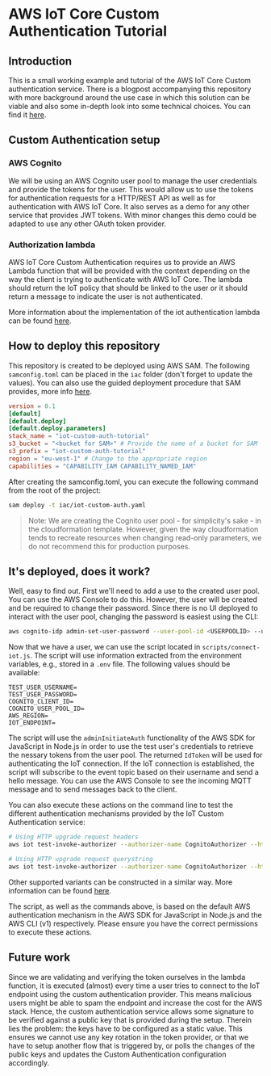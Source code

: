 #  AWS IoT Core Custom Authentication Tutorial

## Introduction

This is a small working example and tutorial of the AWS IoT Core Custom authentication service. There is a blogpost accompanying this repository with more background around the use case in which this solution can be viable and also some in-depth look into some technical choices. You can find it [here](https://cloudway.be).

<!-- TODO update URI to correct blog post -->

## Custom Authentication setup

### AWS Cognito

We will be using an AWS Cognito user pool to manage the user credentials and provide the tokens for the user. This would allow us to use the tokens for authentication requests for a HTTP/REST API as well as for authentication with AWS IoT Core. It also serves as a demo for any other service that provides JWT tokens. With minor changes this demo could be adapted to use any other OAuth token provider.

### Authorization lambda

AWS IoT Core Custom Authentication requires us to provide an AWS Lambda function that will be provided with the context depending on the way the client is trying to authenticate with AWS IoT Core. The lambda should return the IoT policy that should be linked to the user or it should return a message to indicate the user is not authenticated.

More information about the implementation of the iot authentication lambda can be found [here](functions/iot-authoriser-lambda/).

## How to deploy this repository

This repository is created to be deployed using AWS SAM. The following `samconfig.toml` can be placed in the `iac` folder (don't forget to update the values). You can also use the guided deployment procedure that SAM provides, more info [here](https://docs.aws.amazon.com/serverless-application-model/latest/developerguide/sam-cli-command-reference-sam-deploy.html).

```toml
version = 0.1
[default]
[default.deploy]
[default.deploy.parameters]
stack_name = "iot-custom-auth-tutorial"
s3_bucket = "<bucket for SAM>" # Provide the name of a bucket for SAM
s3_prefix = "iot-custom-auth-tutorial"
region = "eu-west-1" # Change to the appropriate region
capabilities = "CAPABILITY_IAM CAPABILITY_NAMED_IAM"
```

After creating the samconfig.toml, you can execute the following command from the root of the project:
```bash
sam deploy -t iac/iot-custom-auth.yaml
```

> Note: We are creating the Cognito user pool - for simplicity's sake - in the cloudformation template. However, given the way cloudformation tends to recreate resources when changing read-only parameters, we do not recommend this for production purposes.

## It's deployed, does it work?

Well, easy to find out. First we'll need to add a use to the created user pool. You can use the AWS Console to do this. However, the user will be created and be required to change their password. Since there is no UI deployed to interact with the user pool, changing the password is easiest using the CLI:
```bash
aws cognito-idp admin-set-user-password --user-pool-id <USERPOOLID> --username <TESTUSERNAME> --password <TESTPASSWORD> --permanent
```

Now that we have a user, we can use the script located in `scripts/connect-iot.js`. The script will use information extracted from the environment variables, e.g., stored in a `.env` file. The following values should be available:
```properties
TEST_USER_USERNAME=
TEST_USER_PASSWORD=
COGNITO_CLIENT_ID=
COGNITO_USER_POOL_ID=
AWS_REGION=
IOT_ENDPOINT=
```

The script will use the `adminInitiateAuth` functionality of the AWS SDK for JavaScript in Node.js in order to use the test user's credentials to retrieve the nessary tokens from the user pool. The returned `IdToken` will be used for authenticating the IoT connection. If the IoT connection is established, the script will subscribe to the event topic based on their username and send a hello message. You can use the AWS Console to see the incoming MQTT message and to send messages back to the client.

You can also execute these actions on the command line to test the different authentication mechanisms provided by the IoT Custom Authentication service:

```bash
# Using HTTP upgrade request headers
aws iot test-invoke-authorizer --authorizer-name CognitoAuthorizer --http-context 'headers={x-amz-customauthorizer-name=CognitoAuthorizer,CognitoToken=<token>}'

# Using HTTP upgrade request querystring
aws iot test-invoke-authorizer --authorizer-name CognitoAuthorizer --http-context 'queryString=?x-amz-customauthorizer-name=CognitoAuthorizer&CognitoToken=<token>'
```

Other supported variants can be constructed in a similar way. More information can be found [here](https://docs.aws.amazon.com/iot/latest/developerguide/custom-auth.html).

The script, as well as the commands above, is based on the default AWS authentication mechanism in the AWS SDK for JavaScript in Node.js and the AWS CLI (v1) respectively. Please ensure you have the correct permissions to execute these actions.

## Future work

Since we are validating and verifying the token ourselves in the lambda function, it is executed (almost) every time a user tries to connect to the IoT endpoint using the custom authentication provider. This means malicious users might be able to spam the endpoint and increase the cost for the AWS stack. Hence, the custom authentication service allows some signature to be verified against a public key that is provided during the setup. Therein lies the problem: the keys have to be configured as a static value. This ensures we cannot use any key rotation in the token provider, or that we have to setup another flow that is triggered by, or polls the changes of the public keys and updates the Custom Authentication configuration accordingly.
